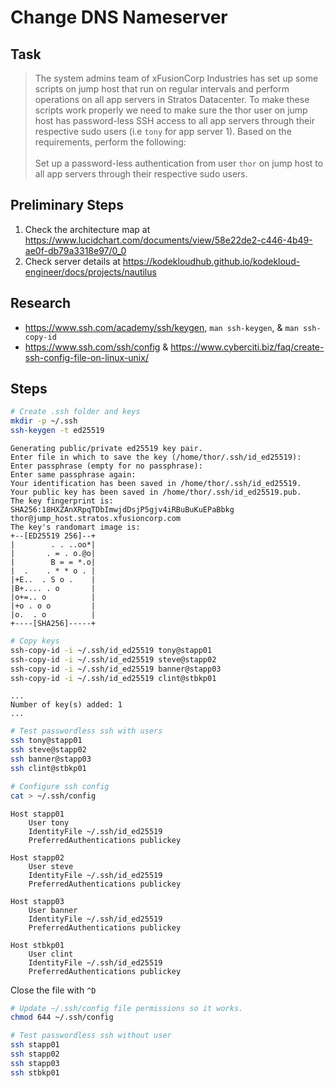 
# Change DNS Nameserver

## Task

> The system admins team of xFusionCorp Industries has set up some scripts on jump host that run on regular intervals and perform operations on all app servers in Stratos Datacenter. To make these scripts work properly we need to make sure the thor user on jump host has password-less SSH access to all app servers through their respective sudo users (i.e `tony` for app server 1). Based on the requirements, perform the following:<br><br>Set up a password-less authentication from user `thor` on jump host to all app servers through their respective sudo users.

## Preliminary Steps

1. Check the architecture map at https://www.lucidchart.com/documents/view/58e22de2-c446-4b49-ae0f-db79a3318e97/0_0
2. Check server details at https://kodekloudhub.github.io/kodekloud-engineer/docs/projects/nautilus

## Research

* https://www.ssh.com/academy/ssh/keygen,  `man ssh-keygen`, & `man ssh-copy-id`
* https://www.ssh.com/ssh/config & https://www.cyberciti.biz/faq/create-ssh-config-file-on-linux-unix/

## Steps

```bash
# Create .ssh folder and keys
mkdir -p ~/.ssh
ssh-keygen -t ed25519
```

```
Generating public/private ed25519 key pair.
Enter file in which to save the key (/home/thor/.ssh/id_ed25519):
Enter passphrase (empty for no passphrase):
Enter same passphrase again:
Your identification has been saved in /home/thor/.ssh/id_ed25519.
Your public key has been saved in /home/thor/.ssh/id_ed25519.pub.
The key fingerprint is:
SHA256:18HXZAnXRpqTDbImwjdDsjP5gjv4iRBuBuKuEPaBbkg thor@jump_host.stratos.xfusioncorp.com
The key's randomart image is:
+--[ED25519 256]--+
|        . . ..oo*|
|       . = . o.@o|
|        B = = *.o|
|  .    . * * o . |
|+E..  . S o .    |
|B+.... . o       |
|o+=.. o          |
|+o . o o         |
|o.  . o          |
+----[SHA256]-----+
```

```bash
# Copy keys
ssh-copy-id -i ~/.ssh/id_ed25519 tony@stapp01
ssh-copy-id -i ~/.ssh/id_ed25519 steve@stapp02
ssh-copy-id -i ~/.ssh/id_ed25519 banner@stapp03
ssh-copy-id -i ~/.ssh/id_ed25519 clint@stbkp01
```

```
...
Number of key(s) added: 1
...
```

```bash
# Test passwordless ssh with users
ssh tony@stapp01
ssh steve@stapp02
ssh banner@stapp03
ssh clint@stbkp01

# Configure ssh config
cat > ~/.ssh/config
```

```
Host stapp01
	User tony
	IdentityFile ~/.ssh/id_ed25519
	PreferredAuthentications publickey

Host stapp02
	User steve
	IdentityFile ~/.ssh/id_ed25519
	PreferredAuthentications publickey

Host stapp03
	User banner
	IdentityFile ~/.ssh/id_ed25519
	PreferredAuthentications publickey

Host stbkp01
	User clint
	IdentityFile ~/.ssh/id_ed25519
	PreferredAuthentications publickey
```

Close the file with `^D`

```bash
# Update ~/.ssh/config file permissions so it works.
chmod 644 ~/.ssh/config

# Test passwordless ssh without user
ssh stapp01
ssh stapp02
ssh stapp03
ssh stbkp01
```
